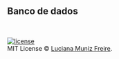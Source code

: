 ## Banco de dados

<br/>

[![license](https://img.shields.io/github/license/mashape/apistatus.svg?maxAge=2592000)](https://github.com/keras-team/keras/blob/master/LICENSE) <br/> 
MIT License © [Luciana Muniz Freire](https://br.linkedin.com/in/lumunizf).
